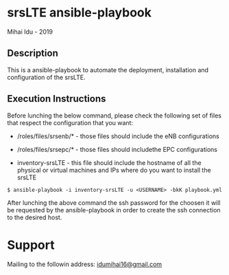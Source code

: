 # srsLTE ansible-playbook
Mihai Idu - 2019

## Description 

This is a ansible-playbook to automate the deployment, installation and configuration of the srsLTE.

## Execution Instructions

Before lunching the below command, please check the following set of files that respect the configuration that you want:

-   /roles/files/srsenb/*                   - those files should include the eNB configurations

-   /roles/files/srsepc/*                   - those files should includethe EPC configurations

-   inventory-srsLTE                        - this file should include the hostname of all the 
physical or virtual machines and IPs where do you want to install the srsLTE

```
$ ansible-playbook -i inventory-srsLTE -u <USERNAME> -bkK playbook.yml
```

After lunching the above command the ssh password for the choosen <USERNAME> it will be requested by the ansible-playbook in order to create the ssh connection to the desired host.

# Support
Mailing to the followin address: idumihai16@gmail.com

